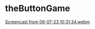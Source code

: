 # theButtonGame
[Screencast from 06-07-23 10:31:34.webm](https://github.com/dafnemus/theButtonGame/assets/57498199/9c4474ec-f816-4c8d-83b2-f1aa21f36754)
